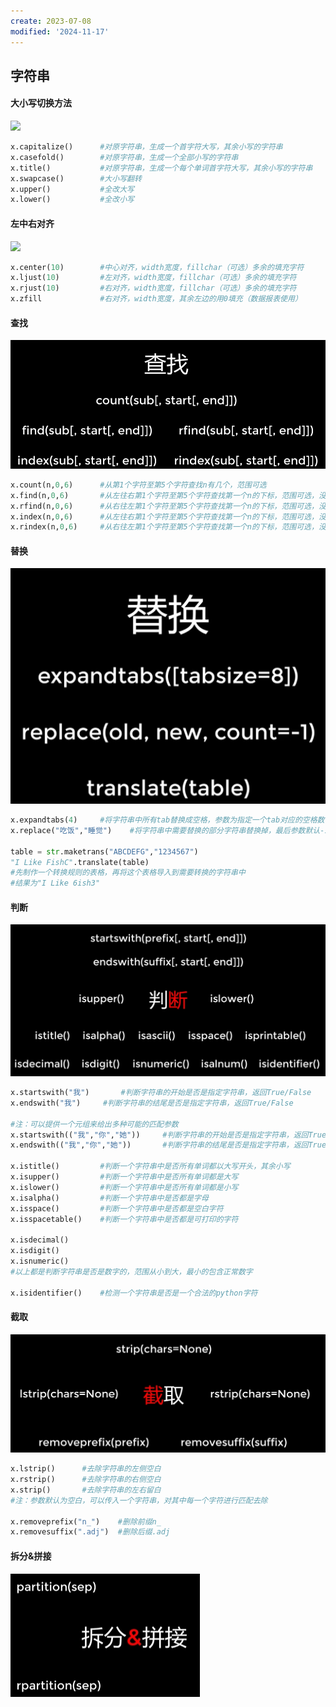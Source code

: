 ```yaml
---
create: 2023-07-08
modified: '2024-11-17'
---
```


## 字符串

#### 大小写切换方法

![](D:\文件合集\markdown合集\Python语法\Python_Picture\字符串方法1.png)

```python
x.capitalize()		#对原字符串，生成一个首字符大写，其余小写的字符串
x.casefold()		#对原字符串，生成一个全部小写的字符串
x.title()			#对原字符串，生成一个每个单词首字符大写，其余小写的字符串
x.swapcase()		#大小写翻转
x.upper()			#全改大写
x.lower()			#全改小写
```

#### 左中右对齐

![](D:\文件合集\markdown合集\Python语法\Python_Picture\字符串方法2.png)

```python
x.center(10)		#中心对齐，width宽度，fillchar（可选）多余的填充字符
x.ljust(10)			#左对齐，width宽度，fillchar（可选）多余的填充字符
x.rjust(10)			#右对齐，width宽度，fillchar（可选）多余的填充字符
x.zfill				#右对齐，width宽度，其余左边的用0填充（数据报表使用）
```

#### 查找

![](Python_Picture/字符串方法3.png)

```python
x.count(n,0,6)		#从第1个字符至第5个字符查找n有几个，范围可选
x.find(n,0,6)		#从左往右第1个字符至第5个字符查找第一个n的下标，范围可选，没有返回-1
x.rfind(n,0,6)		#从右往左第1个字符至第5个字符查找第一个n的下标，范围可选，没有返回-1
x.index(n,0,6)		#从左往右第1个字符至第5个字符查找第一个n的下标，范围可选，没有就出现异常
x.rindex(n,0,6)		#从右往左第1个字符至第5个字符查找第一个n的下标，范围可选，没有就出现异常
```

#### 替换

![](Python_Picture/字符串方法4.png)

```python
x.expandtabs(4)		#将字符串中所有tab替换成空格，参数为指定一个tab对应的空格数
x.replace("吃饭","睡觉")	#将字符串中需要替换的部分字符串替换掉，最后参数默认-1，表示替换所有

table = str.maketrans("ABCDEFG","1234567")
"I Like FishC".translate(table)
#先制作一个转换规则的表格，再将这个表格导入到需要转换的字符串中
#结果为"I Like 6ish3"
```

#### 判断

![](Python_Picture/字符串方法5.png)

```python
x.startswith("我")		#判断字符串的开始是否是指定字符串，返回True/False
x.endswith("我")		#判断字符串的结尾是否是指定字符串，返回True/False

#注：可以提供一个元组来给出多种可能的匹配参数
x.startswith(("我","你","她"))		#判断字符串的开始是否是指定字符串，返回True/False
x.endswith(("我","你","她"))		#判断字符串的结尾是否是指定字符串，返回True/False

x.istitle()			#判断一个字符串中是否所有单词都以大写开头，其余小写
x.isupper()			#判断一个字符串中是否所有单词都是大写
x.islower()			#判断一个字符串中是否所有单词都是小写
x.isalpha()			#判断一个字符串中是否都是字母
x.isspace()			#判断一个字符串中是否都是空白字符
x.isspacetable()	#判断一个字符串中是否都是可打印的字符

x.isdecimal()
x.isdigit()
x.isnumeric()
#以上都是判断字符串是否是数字的，范围从小到大，最小的包含正常数字

x.isidentifier()	#检测一个字符串是否是一个合法的python字符

```

#### 截取

![](Python_Picture/字符串方法6.png)

```python
x.lstrip()		#去除字符串的左侧空白
x.rstrip()		#去除字符串的右侧空白
x.strip()		#去除字符串的左右留白
#注：参数默认为空白，可以传入一个字符串，对其中每一个字符进行匹配去除

x.removeprefix("n_")	#删除前缀n_
x.removesuffix(".adj")	#删除后缀.adj

```

#### 拆分&拼接

![](Python_Picture/字符串方法7.png)

```python

```
